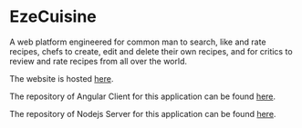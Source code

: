 # EzeCuisine

A web platform engineered for common man to search, like and rate recipes, chefs to create, edit and delete their own recipes, and for critics to review and rate recipes from all over the world.

The website is hosted [here](https://eze-cuisine-angular-client.herokuapp.com).

The repository of Angular Client for this application can be found [here](https://github.com/kevinsshah/EzeCuisine-Angular-Client).

The repository of Nodejs Server for this application can be found [here](https://github.com/kevinsshah/EzeCuisine-Nodejs-Server).
